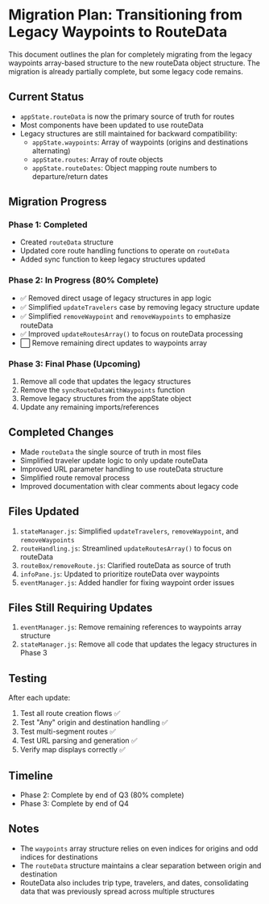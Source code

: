 # Migration Plan: Transitioning from Legacy Waypoints to RouteData

This document outlines the plan for completely migrating from the legacy waypoints array-based structure to the new routeData object structure. The migration is already partially complete, but some legacy code remains.

## Current Status

- `appState.routeData` is now the primary source of truth for routes
- Most components have been updated to use routeData
- Legacy structures are still maintained for backward compatibility:
  - `appState.waypoints`: Array of waypoints (origins and destinations alternating)
  - `appState.routes`: Array of route objects 
  - `appState.routeDates`: Object mapping route numbers to departure/return dates

## Migration Progress

### Phase 1: Completed
- Created `routeData` structure
- Updated core route handling functions to operate on `routeData`
- Added sync function to keep legacy structures updated

### Phase 2: In Progress (80% Complete)
- ✅ Removed direct usage of legacy structures in app logic
- ✅ Simplified `updateTravelers` case by removing legacy structure update
- ✅ Simplified `removeWaypoint` and `removeWaypoints` to emphasize routeData
- ✅ Improved `updateRoutesArray()` to focus on routeData processing
- ⬜ Remove remaining direct updates to waypoints array

### Phase 3: Final Phase (Upcoming)
1. Remove all code that updates the legacy structures
2. Remove the `syncRouteDataWithWaypoints` function
3. Remove legacy structures from the appState object
4. Update any remaining imports/references

## Completed Changes

- Made `routeData` the single source of truth in most files
- Simplified traveler update logic to only update routeData
- Improved URL parameter handling to use routeData structure
- Simplified route removal process
- Improved documentation with clear comments about legacy code

## Files Updated

1. `stateManager.js`: Simplified `updateTravelers`, `removeWaypoint`, and `removeWaypoints`
2. `routeHandling.js`: Streamlined `updateRoutesArray()` to focus on routeData
3. `routeBox/removeRoute.js`: Clarified routeData as source of truth
4. `infoPane.js`: Updated to prioritize routeData over waypoints
5. `eventManager.js`: Added handler for fixing waypoint order issues

## Files Still Requiring Updates

1. `eventManager.js`: Remove remaining references to waypoints array structure
2. `stateManager.js`: Remove all code that updates the legacy structures in Phase 3

## Testing

After each update:
1. Test all route creation flows ✅
2. Test "Any" origin and destination handling ✅
3. Test multi-segment routes ✅
4. Test URL parsing and generation ✅
5. Verify map displays correctly ✅

## Timeline

- Phase 2: Complete by end of Q3 (80% complete)
- Phase 3: Complete by end of Q4

## Notes

- The `waypoints` array structure relies on even indices for origins and odd indices for destinations
- The `routeData` structure maintains a clear separation between origin and destination
- RouteData also includes trip type, travelers, and dates, consolidating data that was previously spread across multiple structures
